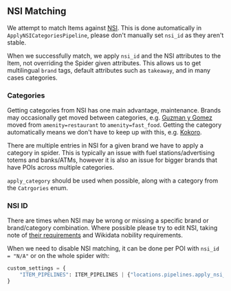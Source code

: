 ## NSI Matching

We attempt to match Items against [NSI](https://nsi.guide/).
This is done automatically in `ApplyNSICategoriesPipeline`, please don't manually set `nsi_id` as they aren't stable.

When we successfully match, we apply `nsi_id` and the NSI attributes to the Item, not overriding the Spider given attributes.
This allows us to get multilingual `brand` tags, default attributes such as `takeaway`, and in many cases categories.

### Categories

Getting categories from NSI has one main advantage, maintenance.
Brands may occasionally get moved between categories, e.g. [Guzman y Gomez](https://github.com/osmlab/name-suggestion-index/pull/9160) moved from `amenity=restaurant` to `amenity=fast_food`.
Getting the category automatically means we don't have to keep up with this, e.g. [Kokoro](https://github.com/alltheplaces/alltheplaces/pull/7569).

There are multiple entries in NSI for a given brand we have to apply a category in spider.
This is typically an issue with fuel stations/advertising totems and banks/ATMs, however it is also an issue for bigger
brands that have POIs across multiple categories.

`apply_category` should be used when possible, along with a category from the `Catrgories` enum.

### NSI ID

There are times when NSI may be wrong or missing a specific brand or brand/category combination.
Where possible please try to edit NSI, taking note of [their requirements](https://github.com/osmlab/name-suggestion-index/wiki) and Wikidata nobility requirements.

When we need to disable NSI matching, it can be done per POI with `nsi_id = "N/A"` or on the whole spider with:

```python
custom_settings = {
    "ITEM_PIPELINES": ITEM_PIPELINES | {"locations.pipelines.apply_nsi_categories.ApplyNSICategoriesPipeline": None}
}
```
